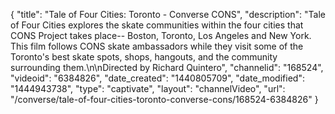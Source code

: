 {
    "title": "Tale of Four Cities: Toronto - Converse CONS",
    "description": "Tale of Four Cities explores the skate communities within the four cities that CONS Project takes place-- Boston, Toronto, Los Angeles and New York. This film follows CONS skate ambassadors while they visit some of the Toronto's best skate spots, shops, hangouts, and the community surrounding them.\n\nDirected by Richard Quintero",
    "channelid": "168524",
    "videoid": "6384826",
    "date_created": "1440805709",
    "date_modified": "1444943738",
    "type": "captivate",
    "layout": "channelVideo",
    "url": "\/converse\/tale-of-four-cities-toronto-converse-cons\/168524-6384826"
}